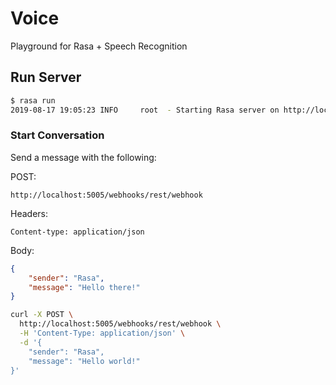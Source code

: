 # Voice

Playground for Rasa + Speech Recognition

## Run Server

```sh
$ rasa run
2019-08-17 19:05:23 INFO     root  - Starting Rasa server on http://localhost:5005
```

### Start Conversation

Send a message with the following:

POST:

```text
http://localhost:5005/webhooks/rest/webhook
```

Headers:

```text
Content-type: application/json
```

Body:

```json
{
    "sender": "Rasa",
    "message": "Hello there!"
}
```

```sh
curl -X POST \
  http://localhost:5005/webhooks/rest/webhook \
  -H 'Content-Type: application/json' \
  -d '{
	"sender": "Rasa",
	"message": "Hello world!"
}'
```
